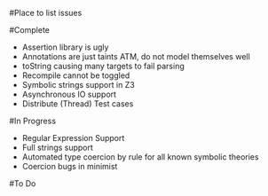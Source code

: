 #Place to list issues

#Complete

- Assertion library is ugly
- Annotations are just taints ATM, do not model themselves well
- toString causing many targets to fail parsing
- Recompile cannot be toggled
- Symbolic strings support in Z3
- Asynchronous IO support
- Distribute (Thread) Test cases

#In Progress

- Regular Expression Support
- Full strings support
- Automated type coercion by rule for all known symbolic theories
- Coercion bugs in minimist

#To Do